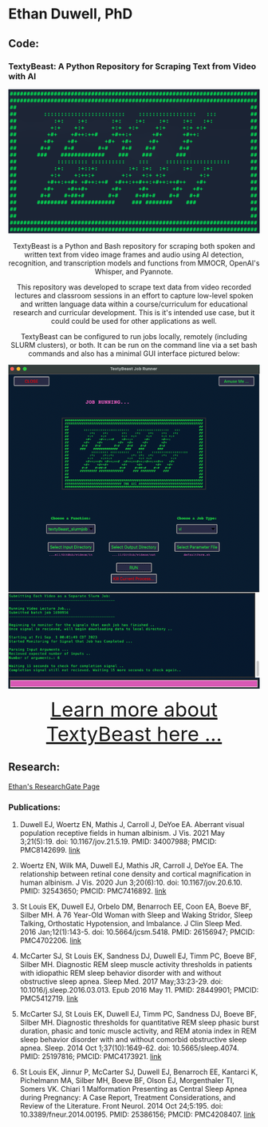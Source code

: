 # Ethan Duwell, PhD

## Code:

<p align="center">
  <h3> TextyBeast: A Python Repository for Scraping Text from Video with AI </h3>
</p>




<p align="center">
  <img src="https://github.com/ejduwell/TextyBeast/blob/main/textyBeastLogo.png" alt="TextyBeast Logo">
  <br>
</p>
<p align="center">
  <div style="text-align: center;">
    
   TextyBeast is a Python and Bash repository for scraping both spoken and written text from video 
   image frames and audio using AI detection, recognition, and transcription models and functions 
   from MMOCR, OpenAI's Whisper, and Pyannote. 
    
   This repository was developed to scrape text data from video recorded lectures and classroom 
   sessions in an effort to capture low-level spoken and written language data within 
   a course/curriculum for educational research and curricular development. This is it's intended 
   use case, but it could could be used for other applications as well. 

   TextyBeast can be configured to run jobs locally, remotely (including SLURM clusters), or both.
   It can be run on the command line via a set bash commands and also has a minimal GUI interface 
   pictured below:
  </div>
</p>

<p align="center">
  <img src="https://github.com/ejduwell/TextyBeast/blob/main/TextyBeastGuiRunning.png" alt="TextyBeast Gui">
  <br>
</p>

<p align="center">
  <a href="https://github.com/ejduwell/TextyBeast/tree/main#readme" style="font-size: 40px;">Learn more about TextyBeast here ...</a>
</p>

## Research:

[Ethan's ResearchGate Page](https://www.researchgate.net/profile/Ethan-Duwell)

### Publications:

1) Duwell EJ, Woertz EN, Mathis J, Carroll J, DeYoe EA. Aberrant visual population receptive fields in human albinism. J Vis. 2021 May 3;21(5):19. doi: 10.1167/jov.21.5.19. PMID: 34007988; PMCID: PMC8142699. [link](https://jov.arvojournals.org/article.aspx?articleid=2772610)
   
2) Woertz EN, Wilk MA, Duwell EJ, Mathis JR, Carroll J, DeYoe EA. The relationship between retinal cone density and cortical magnification in human albinism. J Vis. 2020 Jun 3;20(6):10. doi: 10.1167/jov.20.6.10. PMID: 32543650; PMCID: PMC7416892. [link](https://jov.arvojournals.org/article.aspx?articleid=2770147)

3) St Louis EK, Duwell EJ, Orbelo DM, Benarroch EE, Coon EA, Boeve BF, Silber MH. A 76 Year-Old Woman with Sleep and Waking Stridor, Sleep Talking, Orthostatic Hypotension, and Imbalance. J Clin Sleep Med. 2016 Jan;12(1):143-5. doi: 10.5664/jcsm.5418. PMID: 26156947; PMCID: PMC4702206. [link](https://www.ncbi.nlm.nih.gov/pmc/articles/PMC4702206/)

4) McCarter SJ, St Louis EK, Sandness DJ, Duwell EJ, Timm PC, Boeve BF, Silber MH. Diagnostic REM sleep muscle activity thresholds in patients with idiopathic REM sleep behavior disorder with and without obstructive sleep apnea. Sleep Med. 2017 May;33:23-29. doi: 10.1016/j.sleep.2016.03.013. Epub 2016 May 11. PMID: 28449901; PMCID: PMC5412719. [link](https://jcsm.aasm.org/doi/10.5664/jcsm.5418)

5) McCarter SJ, St Louis EK, Duwell EJ, Timm PC, Sandness DJ, Boeve BF, Silber MH. Diagnostic thresholds for quantitative REM sleep phasic burst duration, phasic and tonic muscle activity, and REM atonia index in REM sleep behavior disorder with and without comorbid obstructive sleep apnea. Sleep. 2014 Oct 1;37(10):1649-62. doi: 10.5665/sleep.4074. PMID: 25197816; PMCID: PMC4173921. [link](https://www.ncbi.nlm.nih.gov/pmc/articles/PMC4173921/)

6) St Louis EK, Jinnur P, McCarter SJ, Duwell EJ, Benarroch EE, Kantarci K, Pichelmann MA, Silber MH, Boeve BF, Olson EJ, Morgenthaler TI, Somers VK. Chiari 1 Malformation Presenting as Central Sleep Apnea during Pregnancy: A Case Report, Treatment Considerations, and Review of the Literature. Front Neurol. 2014 Oct 24;5:195. doi: 10.3389/fneur.2014.00195. PMID: 25386156; PMCID: PMC4208407. [link](https://www.ncbi.nlm.nih.gov/pmc/articles/PMC4208407/)
